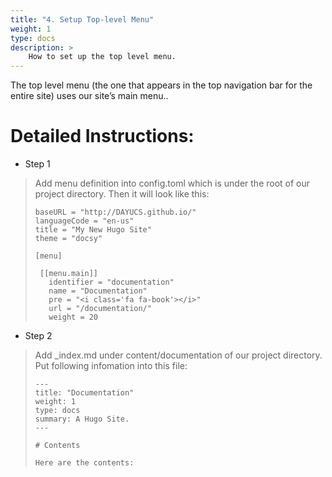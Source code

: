 ```yaml
---
title: "4. Setup Top-level Menu"
weight: 1
type: docs
description: >
    How to set up the top level menu.
---
```


The top level menu (the one that appears in the top navigation bar for the entire site) uses our site’s main menu..

Detailed Instructions:
======================

-   Step 1
>
> Add menu definition into config.toml which is under the root of our project directory. Then it
> will look like this:
>```
>baseURL = "http://DAYUCS.github.io/"
>languageCode = "en-us"
>title = "My New Hugo Site"
>theme = "docsy"
>
>[menu]
>
>  [[menu.main]]
>    identifier = "documentation"
>    name = "Documentation"
>    pre = "<i class='fa fa-book'></i>"
>    url = "/documentation/"
>    weight = 20
>```

-   Step 2
>
> Add _index.md under content/documentation of our project directory. Put following infomation into
> this file:
>```
>---
>title: "Documentation"
>weight: 1
>type: docs
>summary: A Hugo Site.
>---
>
># Contents
>
>Here are the contents:
>```
